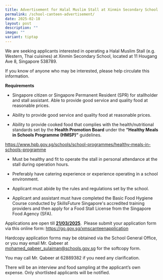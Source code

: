 ```yaml
---
title: Advertisement for Halal Muslim Stall at Xinmin Secondary School
permalink: /school-canteen-advertisement/
date: 2025-02-18
layout: post
description: ""
image: ""
variant: tiptap
---
```

<p>We are seeking applicants interested in operating a Halal Muslim Stall
(e.g. Western, Thai cuisines) at Xinmin Secondary School, located at 11
Hougang Ave 8, Singapore 538789.</p>
<p>If you know of anyone who may be interested, please help circulate this
information.</p>
<p><strong>Requirements</strong>
</p>
<ul data-tight="true" class="tight">
<li>
<p>Singapore citizen or Singapore Permanent Resident (SPR) for stallholder
and stall assistant. Able to provide good service and quality food at reasonable
prices.</p>
</li>
<li>
<p>Ability to provide good service and quality food at reasonable prices.</p>
</li>
<li>
<p>Ability to provide cooked food that complies with the health/nutritional
standards set by the&nbsp;<strong>Health Promotion Board</strong>&nbsp;under
the&nbsp;<strong>“Healthy Meals in Schools Programme (HMSP)”</strong>&nbsp;guidelines.</p>
</li>
</ul>
<p><a href="https://www.hpb.gov.sg/schools/school-programmes/healthy-meals-in-schools-programme" rel="noopener noreferrer nofollow" target="_blank">https://www.hpb.gov.sg/schools/school-programmes/healthy-meals-in-schools-programme</a>
</p>
<ul data-tight="true" class="tight">
<li>
<p>Must be healthy and fit to operate the stall in personal attendance at
the stall during operation hours.</p>
</li>
<li>
<p>Preferably have catering experience or experience operating in a school
environment.</p>
</li>
<li>
<p>Applicant must abide by the rules and regulations set by the school.</p>
</li>
<li>
<p>Applicant and assistant must have completed the Basic Food Hygiene Course
conducted by SkillsFuture Singapore's accredited training providers and
then apply for a Food Stall License from the Singapore Food Agency (SFA).</p>
</li>
</ul>
<p>Applications are open till <strong><u>21/03/2025</u></strong>.&nbsp; Please
submit your application form via this online form: <a href="https://go.gov.sg/xmscanteenapplication" rel="noopener noreferrer nofollow" target="_blank">https://go.gov.sg/xmscanteenapplication</a>
</p>
<p>Hardcopy application forms may be obtained via the School General Office,
or you may email Mr. Qabeer at <a href="mohamed_qabeer_sulaiman@schools.gov.sg" rel="noopener noreferrer nofollow" target="_blank">mohamed_qabeer_sulaiman@schools.gov.sg</a> for
the softcopy form.</p>
<p>You may call Mr. Qabeer at 62889382 if you need any clarification.</p>
<p>There will be an interview and food sampling at the applicant’s own expense.
Only shortlisted applicants will be notified.</p>